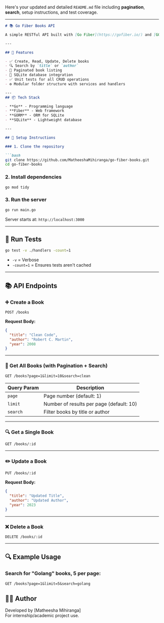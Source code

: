 Here's your updated and detailed `README.md` file including **pagination**, **search**, setup instructions, and test coverage.

---

```markdown
# 📚 Go Fiber Books API

A simple RESTful API built with [Go Fiber](https://gofiber.io/) and [GORM](https://gorm.io/) that allows you to manage a collection of books with full CRUD functionality, pagination, and search.

---

## 🚀 Features

- ✅ Create, Read, Update, Delete books
- 🔍 Search by `title` or `author`
- 📄 Paginated book listing
- 💾 SQLite database integration
- ✅ Unit tests for all CRUD operations
- ⚙️ Modular folder structure with services and handlers

---
## 📦 Tech Stack

- **Go** - Programming language
- **Fiber** - Web framework
- **GORM** - ORM for SQLite
- **SQLite** - Lightweight database

---

## 🔧 Setup Instructions

### 1. Clone the repository

```bash
git clone https://github.com/MatheeshaMihiranga/go-fiber-books.git
cd go-fiber-books
```

### 2. Install dependencies

```bash
go mod tidy
```

### 3. Run the server

```bash
go run main.go
```

Server starts at: `http://localhost:3000`

---

## 🧪 Run Tests

```bash
go test -v ./handlers -count=1
```

- `-v` = Verbose
- `-count=1` = Ensures tests aren't cached

---

## 📚 API Endpoints

### ➕ Create a Book

```
POST /books
```

**Request Body:**

```json
{
  "title": "Clean Code",
  "author": "Robert C. Martin",
  "year": 2008
}
```

---

### 📖 Get All Books (with Pagination + Search)

```
GET /books?page=1&limit=10&search=clean
```

| Query Param | Description                          |
|-------------|--------------------------------------|
| `page`      | Page number (default: 1)             |
| `limit`     | Number of results per page (default: 10) |
| `search`    | Filter books by title or author      |

---

### 🔍 Get a Single Book

```
GET /books/:id
```

---

### ✏️ Update a Book

```
PUT /books/:id
```

**Request Body:**

```json
{
  "title": "Updated Title",
  "author": "Updated Author",
  "year": 2023
}
```

---

### ❌ Delete a Book

```
DELETE /books/:id
```

---

## 🔍 Example Usage

### Search for "Golang" books, 5 per page:

```
GET /books?page=1&limit=5&search=golang
```

## 👨‍💻 Author

Developed by [Matheesha Mihiranga]  
For internship/academic project use.
```